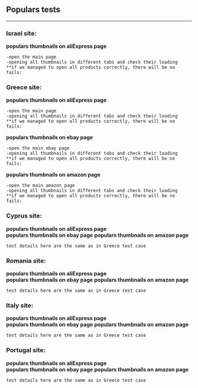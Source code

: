 
## Populars  tests
----


### Israel site:

  **populars thumbnails on aliExpress page**
  
    -open the main page
    -opening all thumbnails in different tabs and check their loading
    **if we managed to open all products correctly, there will be no fails:



### Greece site:

  **populars thumbnails on aliExpress page**  
  
    -open the main page
    -opening all thumbnails in different tabs and check their loading
    **if we managed to open all products correctly, there will be no fails:
  
  **populars thumbnails on ebay page** 
    
    -open the main ebay page
    -opening all thumbnails in different tabs and check their loading
    **if we managed to open all products correctly, there will be no fails:  

  **populars thumbnails on amazon page**     
  
    -open the main amazon page
    -opening all thumbnails in different tabs and check their loading
    **if we managed to open all products correctly, there will be no fails:


### Cyprus site:

  **populars thumbnails on aliExpress page**  
  **populars thumbnails on ebay page** 
  **populars thumbnails on amazon page**     

    test details here are the same as in Greece test case  



### Romania site:

  **populars thumbnails on aliExpress page**  
  **populars thumbnails on ebay page** 
  **populars thumbnails on amazon page**     

    test details here are the same as in Greece test case  


### Italy site:

  **populars thumbnails on aliExpress page**  
  **populars thumbnails on ebay page** 
  **populars thumbnails on amazon page**        

    test details here are the same as in Greece test case  


### Portugal site:

  **populars thumbnails on aliExpress page**  
  **populars thumbnails on ebay page** 
  **populars thumbnails on amazon page**        
 
    test details here are the same as in Greece test case  

